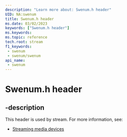 ```yaml
---
description: "Learn more about: Swenum.h header"
UID: NA:swenum
title: Swenum.h header
ms.date: 03/02/2023
keywords: ["Swenum.h header"]
ms.keywords: 
ms.topic: reference
tech.root: stream
f1_keywords:
 - swenum
 - swenum/swenum
api_name:
 - swenum
---
```


# Swenum.h header

## -description

This header is used by stream. For more information, see:

- [Streaming media devices](../_stream/index.md)
